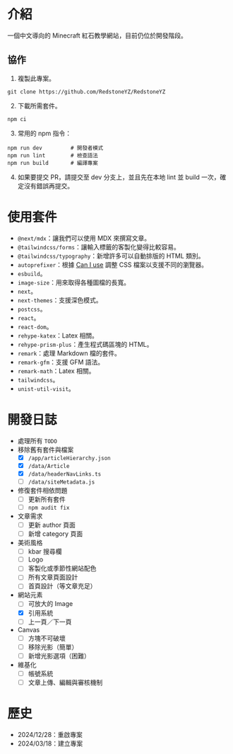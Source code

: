 # 介紹

一個中文導向的 Minecraft 紅石教學網站，目前仍位於開發階段。

## 協作

1. 複製此專案。
```
git clone https://github.com/RedstoneYZ/RedstoneYZ
```

2. 下載所需套件。
```
npm ci
```

3. 常用的 npm 指令：
```
npm run dev         # 開發者模式
npm run lint        # 檢查語法
npm run build       # 編譯專案
```

4. 如果要提交 PR，請提交至 dev 分支上，並且先在本地 lint 並 build 一次，確定沒有錯誤再提交。

# 使用套件
- `@next/mdx`：讓我們可以使用 MDX 來撰寫文章。
- `@tailwindcss/forms`：讓輸入標籤的客製化變得比較容易。
- `@tailwindcss/typography`：新增許多可以自動排版的 HTML 類別。
- `autoprefixer`：根據 [Can I use](https://caniuse.com/) 調整 CSS 檔案以支援不同的瀏覽器。
- `esbuild`。
- `image-size`：用來取得各種圖檔的長寬。
- `next`。
- `next-themes`：支援深色模式。
- `postcss`。
- `react`。
- `react-dom`。
- `rehype-katex`：Latex 相關。
- `rehype-prism-plus`：產生程式碼區塊的 HTML。
- `remark`：處理 Markdown 檔的套件。
- `remark-gfm`：支援 GFM 語法。
- `remark-math`：Latex 相關。
- `tailwindcss`。
- `unist-util-visit`。

# 開發日誌
- 處理所有 `TODO`
- 移除舊有套件與檔案
  - [x] `/app/articleHierarchy.json`
  - [x] `/data/Article`
  - [x] `/data/headerNavLinks.ts`
  - [ ] `/data/siteMetadata.js`
- 修復套件相依問題
  - [ ] 更新所有套件
  - [ ] `npm audit fix`
- 文章需求
  - [ ] 更新 author 頁面
  - [ ] 新增 category 頁面
- 美術風格
  - [ ] kbar 搜尋欄
  - [ ] Logo
  - [ ] 客製化或季節性網站配色
  - [ ] 所有文章頁面設計
  - [ ] 首頁設計（等文章充足）
- 網站元素
  - [ ] 可放大的 Image
  - [x] 引用系統
  - [ ] 上一頁／下一頁
- Canvas 
  - [ ] 方塊不可破壞
  - [ ] 移除光影（簡單）
  - [ ] 新增光影選項（困難）
- 維基化
  - [ ] 帳號系統
  - [ ] 文章上傳、編輯與審核機制

# 歷史
- 2024/12/28：重啟專案
- 2024/03/18：建立專案

